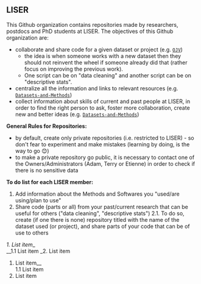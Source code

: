 ## LISER 

This Github organization contains repositories made by researchers, postdocs and PhD students at LISER. 
The objectives of this Github organization are: 
* collaborate and share code for a given dataset or project (e.g. [`OJV`](https://github.com/Liser-Lu/OJV))
  * the idea is when someone works with a new dataset then they should not reinvent the wheel  if someone already did that (rather focus on improving the previous work).
  * One script can be on "data cleaning" and another script can be on "descriptive stats".
* centralize all the information and links to relevant resources (e.g. [`Datasets-and-Methods`](https://github.com/Liser-Lu/Datasets-and-Methods)) 
* collect information about skills of current and past people at LISER, in order to find the right person to ask, foster more collaboration, create new and better ideas (e.g. [`Datasets-and-Methods`](https://github.com/Liser-Lu/Datasets-and-Methods)) 

**General Rules for Repositories:**
* by default, create only private repositories (i.e. restricted to LISER) - so don't fear to experiment and make mistakes (learning by doing, is the way to go :blush:)
* to make a private repository go public, it is necessary to contact one of the Owners/Administrators (Adam, Terry or Etienne) in order to check if there is no sensitive data

**To do list for each LISER member:**
1. Add information about the Methods and Softwares you "used/are using/plan to use"
2. Share code (parts or all) from your past/current research that can be useful for others ("data cleaning", "descriptive stats")
  2.1. To do so, create (if one there is none) repository titled with the name of the dataset used (or project), and share parts of your code that can be of use to others

_1. List item__  
__1.1 List item
_2. List item

 1. List item__  
  1.1 List item
 2. List item
